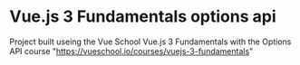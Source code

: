 # Vue.js 3 Fundamentals options api
 Project built useing the Vue School Vue.js 3 Fundamentals with the Options API course
 "https://vueschool.io/courses/vuejs-3-fundamentals"
